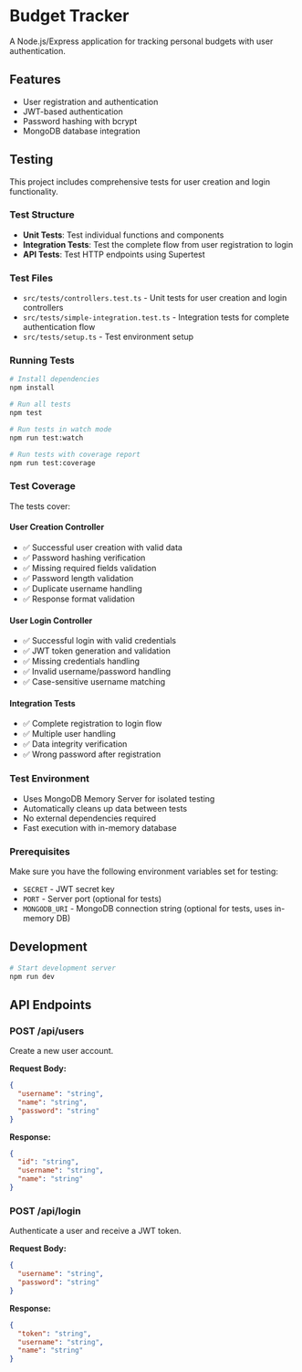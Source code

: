 # Budget Tracker

A Node.js/Express application for tracking personal budgets with user authentication.

## Features

- User registration and authentication
- JWT-based authentication
- Password hashing with bcrypt
- MongoDB database integration

## Testing

This project includes comprehensive tests for user creation and login functionality.

### Test Structure

- **Unit Tests**: Test individual functions and components
- **Integration Tests**: Test the complete flow from user registration to login
- **API Tests**: Test HTTP endpoints using Supertest

### Test Files

- `src/tests/controllers.test.ts` - Unit tests for user creation and login controllers
- `src/tests/simple-integration.test.ts` - Integration tests for complete authentication flow
- `src/tests/setup.ts` - Test environment setup

### Running Tests

```bash
# Install dependencies
npm install

# Run all tests
npm test

# Run tests in watch mode
npm run test:watch

# Run tests with coverage report
npm run test:coverage
```

### Test Coverage

The tests cover:

#### User Creation Controller

- ✅ Successful user creation with valid data
- ✅ Password hashing verification
- ✅ Missing required fields validation
- ✅ Password length validation
- ✅ Duplicate username handling
- ✅ Response format validation

#### User Login Controller

- ✅ Successful login with valid credentials
- ✅ JWT token generation and validation
- ✅ Missing credentials handling
- ✅ Invalid username/password handling
- ✅ Case-sensitive username matching

#### Integration Tests

- ✅ Complete registration to login flow
- ✅ Multiple user handling
- ✅ Data integrity verification
- ✅ Wrong password after registration

### Test Environment

- Uses MongoDB Memory Server for isolated testing
- Automatically cleans up data between tests
- No external dependencies required
- Fast execution with in-memory database

### Prerequisites

Make sure you have the following environment variables set for testing:

- `SECRET` - JWT secret key
- `PORT` - Server port (optional for tests)
- `MONGODB_URI` - MongoDB connection string (optional for tests, uses in-memory DB)

## Development

```bash
# Start development server
npm run dev
```

## API Endpoints

### POST /api/users

Create a new user account.

**Request Body:**

```json
{
  "username": "string",
  "name": "string",
  "password": "string"
}
```

**Response:**

```json
{
  "id": "string",
  "username": "string",
  "name": "string"
}
```

### POST /api/login

Authenticate a user and receive a JWT token.

**Request Body:**

```json
{
  "username": "string",
  "password": "string"
}
```

**Response:**

```json
{
  "token": "string",
  "username": "string",
  "name": "string"
}
```
